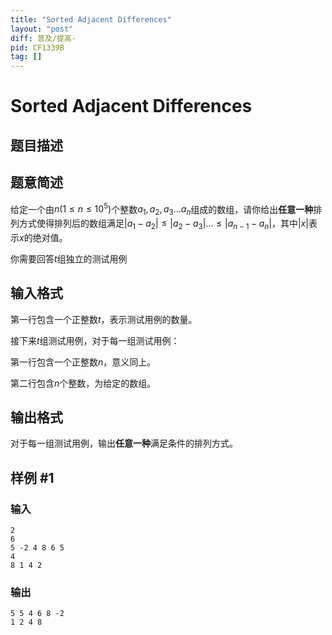 ```yaml
---
title: "Sorted Adjacent Differences"
layout: "post"
diff: 普及/提高-
pid: CF1339B
tag: []
---
```


# Sorted Adjacent Differences

## 题目描述

## 题意简述
给定一个由$n(1\le n\le 10^{5})$个整数$a_{1},a_{2},a_{3}…a_{n}$组成的数组，请你给出**任意一种**排列方式使得排列后的数组满足$\left|a_{1}-a_{2}\right|\le\left|a_{2}-a_{3}\right|…\le\left| a_{n-1}-a_{n}\right|$，其中$\left|x\right|$表示$x$的绝对值。

你需要回答$t$组独立的测试用例

## 输入格式

第一行包含一个正整数$t$，表示测试用例的数量。

接下来$t$组测试用例，对于每一组测试用例：

第一行包含一个正整数$n$，意义同上。

第二行包含$n$个整数，为给定的数组。

## 输出格式

对于每一组测试用例，输出**任意一种**满足条件的排列方式。

## 样例 #1

### 输入

```
2
6
5 -2 4 8 6 5
4
8 1 4 2
```

### 输出

```
5 5 4 6 8 -2
1 2 4 8
```

